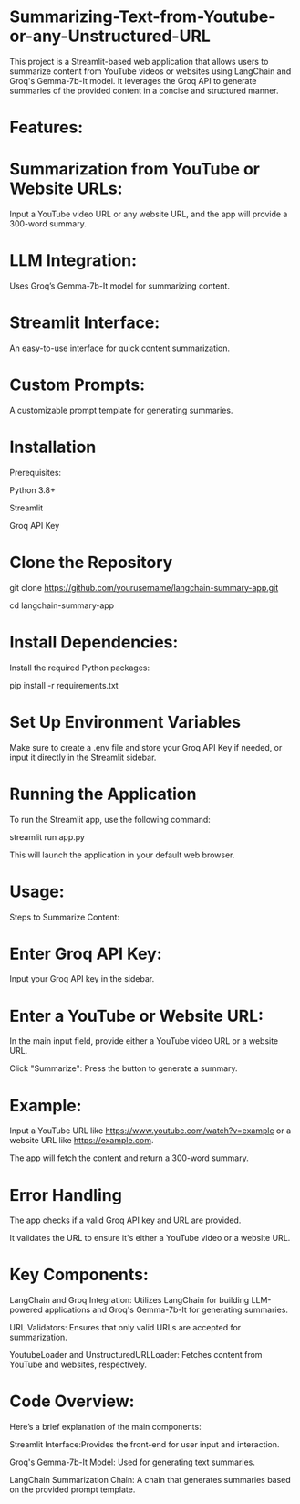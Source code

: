 # Summarizing-Text-from-Youtube-or-any-Unstructured-URL

This project is a Streamlit-based web application that allows users to summarize content from YouTube videos or websites using LangChain and Groq's Gemma-7b-It model. It leverages the Groq API to generate summaries of the provided content in a concise and structured manner.

# Features:

# Summarization from YouTube or Website URLs:
Input a YouTube video URL or any website URL, and the app will provide a 300-word summary.

# LLM Integration:
Uses Groq’s Gemma-7b-It model for summarizing content.

# Streamlit Interface:
An easy-to-use interface for quick content summarization.

# Custom Prompts:
A customizable prompt template for generating summaries.

# Installation

Prerequisites:

Python 3.8+

Streamlit

Groq API Key

# Clone the Repository

git clone https://github.com/yourusername/langchain-summary-app.git

cd langchain-summary-app

# Install Dependencies:

Install the required Python packages:

pip install -r requirements.txt

# Set Up Environment Variables

Make sure to create a .env file and store your Groq API Key if needed, or input it directly in the Streamlit sidebar.

# Running the Application

To run the Streamlit app, use the following command:

streamlit run app.py

This will launch the application in your default web browser.

# Usage:

Steps to Summarize Content:

# Enter Groq API Key:

Input your Groq API key in the sidebar.

# Enter a YouTube or Website URL: 

In the main input field, provide either a YouTube video URL or a website URL.

Click "Summarize": Press the button to generate a summary.

# Example:

Input a YouTube URL like https://www.youtube.com/watch?v=example or a website URL like https://example.com.

The app will fetch the content and return a 300-word summary.

# Error Handling

The app checks if a valid Groq API key and URL are provided.

It validates the URL to ensure it's either a YouTube video or a website URL.

# Key Components:

LangChain and Groq Integration: Utilizes LangChain for building LLM-powered applications and Groq's Gemma-7b-It for generating summaries.

URL Validators: Ensures that only valid URLs are accepted for summarization.

YoutubeLoader and UnstructuredURLLoader: Fetches content from YouTube and websites, respectively.

# Code Overview:

Here’s a brief explanation of the main components:

Streamlit Interface:Provides the front-end for user input and interaction.

Groq's Gemma-7b-It Model: Used for generating text summaries.

LangChain Summarization Chain: A chain that generates summaries based on the provided prompt template.






